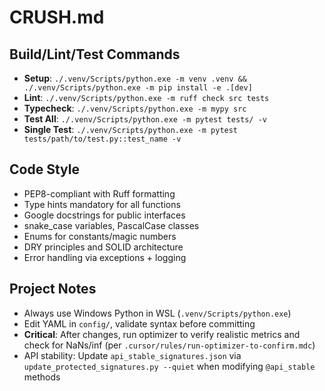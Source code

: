 # CRUSH.md

## Build/Lint/Test Commands
- **Setup**: `./.venv/Scripts/python.exe -m venv .venv && ./.venv/Scripts/python.exe -m pip install -e .[dev]`
- **Lint**: `./.venv/Scripts/python.exe -m ruff check src tests`
- **Typecheck**: `./.venv/Scripts/python.exe -m mypy src`
- **Test All**: `./.venv/Scripts/python.exe -m pytest tests/ -v`
- **Single Test**: `./.venv/Scripts/python.exe -m pytest tests/path/to/test.py::test_name -v`

## Code Style
- PEP8-compliant with Ruff formatting
- Type hints mandatory for all functions
- Google docstrings for public interfaces
- snake_case variables, PascalCase classes
- Enums for constants/magic numbers
- DRY principles and SOLID architecture
- Error handling via exceptions + logging

## Project Notes
- Always use Windows Python in WSL (`.venv/Scripts/python.exe`)
- Edit YAML in `config/`, validate syntax before committing
- **Critical**: After changes, run optimizer to verify realistic metrics and check for NaNs/inf (per `.cursor/rules/run-optimizer-to-confirm.mdc`)
- API stability: Update `api_stable_signatures.json` via `update_protected_signatures.py --quiet` when modifying `@api_stable` methods